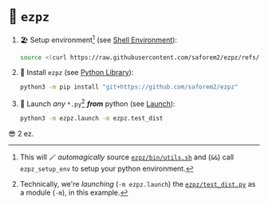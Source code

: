 # 🍋 `ezpz`

1. 🏖️ Setup environment[^magic] (see [Shell Environment](docs/shell-environment.md)):

   ```bash
   source <(curl https://raw.githubusercontent.com/saforem2/ezpz/refs/heads/main/src/ezpz/bin/utils.sh) && ezpz_setup_env
   ```

   [^magic]: This will 🪄 _automagically_ source
         [`ezpz/bin/utils.sh`](./src/ezpz/bin/utils.sh)
         and (`&&`) call `ezpz_setup_env` to setup your
         python environment.

3. 🐍 Install `ezpz` (see [Python Library](docs/python-library.md)):

   ```bash
   python3 -m pip install "git+https://github.com/saforem2/ezpz"
   ```

4. 🚀 Launch _any_ `*.py`[^module] **_from_** python (see [Launch](docs/launch.md)):

    ```bash
    python3 -m ezpz.launch -m ezpz.test_dist
    ```

   [^module]: Technically, we're _launching_ (`-m ezpz.launch`) the
         [`ezpz/test_dist.py`](src/ezpz/test_dist.py) as a module (`-m`),
         in this example.

 😎 2 ez.
